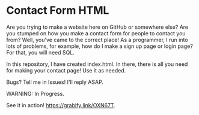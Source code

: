 # Contact Form HTML

Are you trying to make a website here on GitHub or somewhere else? Are you stumped on how you make a contact form for people to contact you from? Well, you've came to the correct place! As a programmer, I run into lots of problems, for example, how do I make a sign up page or login page? For that, you will need SQL.  

In this repository, I have created index.html. In there, there is all you need for making your contact page! Use it as needed.  

Bugs? Tell me in Issues! I'll reply ASAP.  

WARNING: In Progress.  


See it in action! https://grabify.link/OXN67T.
